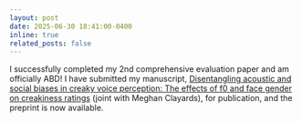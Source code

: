 ```yaml
---
layout: post
date: 2025-06-30 18:41:00-0400
inline: true
related_posts: false
---
```


I successfully completed my 2nd comprehensive evaluation paper and am officially ABD!
I have submitted my manuscript, [Disentangling acoustic and social biases in creaky voice perception: The effects of f0 and face gender on creakiness ratings](https://osf.io/preprints/psyarxiv/5j42b_v1) (joint with Meghan Clayards), for publication, and the preprint is now available. 
